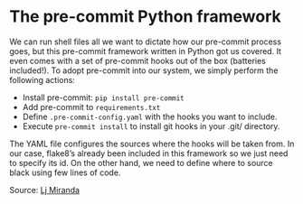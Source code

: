 # The pre-commit Python framework

We can run shell files all we want to dictate how our pre-commit process goes, but this pre-commit framework written in Python got us covered. It even comes with a set of pre-commit hooks out of the box (batteries included!). To adopt pre-commit into our system, we simply perform the following actions:

* Install pre-commit: `pip install pre-commit`
* Add pre-commit to `requirements.txt`
* Define `.pre-commit-config.yaml` with the hooks you want to include.
* Execute `pre-commit install` to install git hooks in your .git/ directory.

The YAML file configures the sources where the hooks will be taken from. In our case, flake8’s already been included in this framework so we just need to specify its id. On the other hand, we need to define where to source black using few lines of code.

Source: [Lj Miranda](https://ljvmiranda921.github.io/notebook/2018/06/21/precommits-using-black-and-flake8/)
